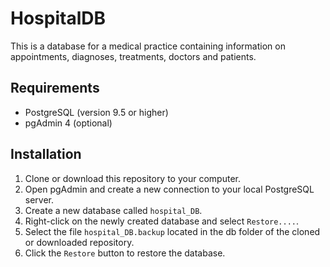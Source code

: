 
# HospitalDB

This is a database for a medical practice containing information on appointments, diagnoses, treatments, doctors and patients.

## Requirements
- PostgreSQL (version 9.5 or higher)
- pgAdmin 4 (optional)
## Installation

1. Clone or download this repository to your computer.
2. Open pgAdmin and create a new connection to your local PostgreSQL server.
3. Create a new database called `hospital_DB`.
4. Right-click on the newly created database and select `Restore....`.
5. Select the file `hospital_DB.backup` located in the db folder of the cloned or downloaded repository.
6. Click the `Restore` button to restore the database.
    
